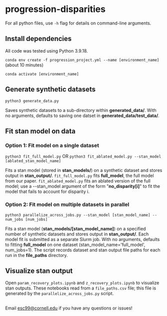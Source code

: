 # progression-disparities

For all python files, use `-h` flag for details on command-line arguments. 

## Install dependencies 

All code was tested using Python 3.9.18.

`conda env create -f progression_project.yml --name [environment_name]` (about 10 minutes)

`conda activate [environment_name]`

## Generate synthetic datasets

`python3 generate_data.py`

Saves synthetic datasets to a sub-directory within __generated_data/__. With no arguments, defaults to saving one datset in __generated_data/test_data/__. 

## Fit stan model on data

### Option 1: Fit model on a single dataset
 
`python3 fit_full_model.py` OR `python3 fit_ablated_model.py --stan_model [ablated_stan_model_name]`

Fits a stan model (stored in __stan_models/__) on a synthetic dataset and stores output in __stan_output/__. `fit_full_model.py` fits __full_model__, the full model from our paper. `fit_ablated_model.py` fits an ablated version of the full model; use a --stan_model argument of the form "__no_disparity[i]__" to fit the model that fails to account for disparity i.

### Option 2: Fit model on multiple datasets in parallel

`python3 parallelize_across_jobs.py --stan_model [stan_model_name] --num_jobs [num_jobs]`

Fits a stan model (__stan_models/[stan_model_name]__) on a specified number of synthetic datasets and stores output in __stan_output/__. Each model fit is submitted as a separate Slurm job. With no arguments, defaults to fitting __full_model__ on one dataset (stan_model_name='full_model', num_jobs=1). The script records dataset and stan output file paths for each run in the __file_paths__ directory. 

## Visualize stan output

Open `param_recovery_plots.ipynb` and `z_recovery_plots.ipynb` to visualize stan outputs. These notebooks read from a `file_paths.csv` file; this file is generated by the `parallelize_across_jobs.py` script. 

##
Email <esc99@cornell.edu> if you have any questions or issues!
